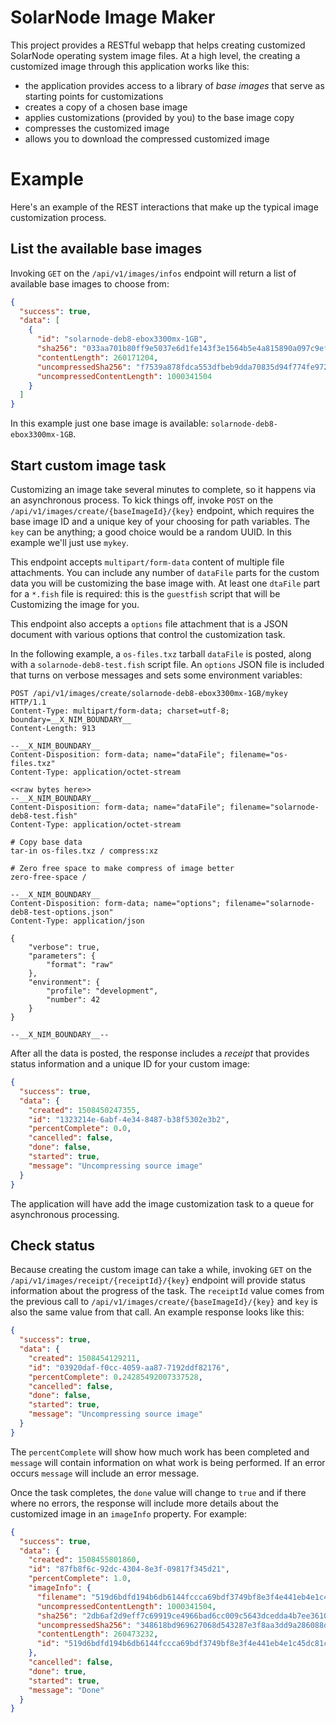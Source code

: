 # SolarNode Image Maker

This project provides a RESTful webapp that helps creating customized SolarNode
operating system image files. At a high level, the creating a customized image
through this application works like this:

 * the application provides access to a library of _base images_ that serve
   as starting points for customizations
 * creates a copy of a chosen base image
 * applies customizations (provided by you) to the base image copy
 * compresses the customized image
 * allows you to download the compressed customized image

# Example

Here's an example of the REST interactions that make up the typical image
customization process.

## List the available base images

Invoking `GET` on the `/api/v1/images/infos` endpoint will return a list of
available base images to choose from:

```json
{
  "success": true,
  "data": [
    {
      "id": "solarnode-deb8-ebox3300mx-1GB",
      "sha256": "033aa701b80ff9e5037e6d1fe143f3e1564b5e4a815890a097c9ef3ad84e2680",
      "contentLength": 260171204,
      "uncompressedSha256": "f7539a878fdca553dfbeb9dda70835d94f774fe972c01e42145277f77861497d",
      "uncompressedContentLength": 1000341504
    }
  ]
}
```

In this example just one base image is available: `solarnode-deb8-ebox3300mx-1GB`.

## Start custom image task

Customizing an image take several minutes to complete, so it happens via an
asynchronous process. To kick things off, invoke `POST` on the
`/api/v1/images/create/{baseImageId}/{key}` endpoint, which requires the base
image ID and a unique key of your choosing for path variables. The `key` can be
anything; a good choice would be a random UUID. In this example we'll just use
`mykey`.

This endpoint accepts `multipart/form-data` content of multiple file attachments.
You can include any number of `dataFile` parts for the custom data you will
be customizing the base image with. At least one `dtaFile` part for a `*.fish`
file is required: this is the `guestfish` script that will be Customizing
the image for you.

This endpoint also accepts a `options` file attachment that is a JSON document
with various options that control the customization task.

In the following example, a `os-files.txz` tarball `dataFile` is posted, along
with a `solarnode-deb8-test.fish` script file. An `options` JSON file is
included that turns on verbose messages and sets some environment variables:

```
POST /api/v1/images/create/solarnode-deb8-ebox3300mx-1GB/mykey HTTP/1.1
Content-Type: multipart/form-data; charset=utf-8; boundary=__X_NIM_BOUNDARY__
Content-Length: 913

--__X_NIM_BOUNDARY__
Content-Disposition: form-data; name="dataFile"; filename="os-files.txz"
Content-Type: application/octet-stream

<<raw bytes here>>
--__X_NIM_BOUNDARY__
Content-Disposition: form-data; name="dataFile"; filename="solarnode-deb8-test.fish"
Content-Type: application/octet-stream

# Copy base data
tar-in os-files.txz / compress:xz

# Zero free space to make compress of image better
zero-free-space /

--__X_NIM_BOUNDARY__
Content-Disposition: form-data; name="options"; filename="solarnode-deb8-test-options.json"
Content-Type: application/json

{
	"verbose": true,
	"parameters": {
		"format": "raw"
	},
	"environment": {
		"profile": "development",
		"number": 42
	}
}

--__X_NIM_BOUNDARY__--
```

After all the data is posted, the response includes a _receipt_ that provides
status information and a unique ID for your custom image:

```json
{
  "success": true,
  "data": {
    "created": 1508450247355,
    "id": "1323214e-6abf-4e34-8487-b38f5302e3b2",
    "percentComplete": 0.0,
    "cancelled": false,
    "done": false,
    "started": true,
    "message": "Uncompressing source image"
  }
}
```

The application will have add the image customization task to a queue for
asynchronous processing.

## Check status

Because creating the custom image can take a while, invoking `GET` on the
`/api/v1/images/receipt/{receiptId}/{key}` endpoint will provide status
information about the progress of the task. The `receiptId` value comes from the
previous call to `/api/v1/images/create/{baseImageId}/{key}` and `key` is also
the same value from that call. An example response looks like this:

```json
{
  "success": true,
  "data": {
    "created": 1508454129211,
    "id": "03920daf-f0cc-4059-aa87-7192ddf82176",
    "percentComplete": 0.24285492007337528,
    "cancelled": false,
    "done": false,
    "started": true,
    "message": "Uncompressing source image"
  }
}
```

The `percentComplete` will show how much work has been completed and `message`
will contain information on what work is being performed. If an error occurs
`message` will include an error message.

Once the task completes, the `done` value will change to `true` and if there
where no errors, the response will include more details about the customized
image in an `imageInfo` property. For example:

```json
{
  "success": true,
  "data": {
    "created": 1508455801860,
    "id": "87fb8f6c-92dc-4304-8e3f-09817f345d21",
    "percentComplete": 1.0,
    "imageInfo": {
      "filename": "519d6bdfd194b6db6144fccca69bdf3749bf8e3f4e441eb4e1c45dc81c6dfdfc.img.xz",
      "uncompressedContentLength": 1000341504,
      "sha256": "2db6af2d9eff7c69919ce4966bad6cc009c5643dcedda4b7ee36105217fe329d",
      "uncompressedSha256": "348618bd969627068d543287e3f8aa3dd9a286088d9d64fd8d1e790f6baef010",
      "contentLength": 260473232,
      "id": "519d6bdfd194b6db6144fccca69bdf3749bf8e3f4e441eb4e1c45dc81c6dfdfc"
    },
    "cancelled": false,
    "done": true,
    "started": true,
    "message": "Done"
  }
}
```

